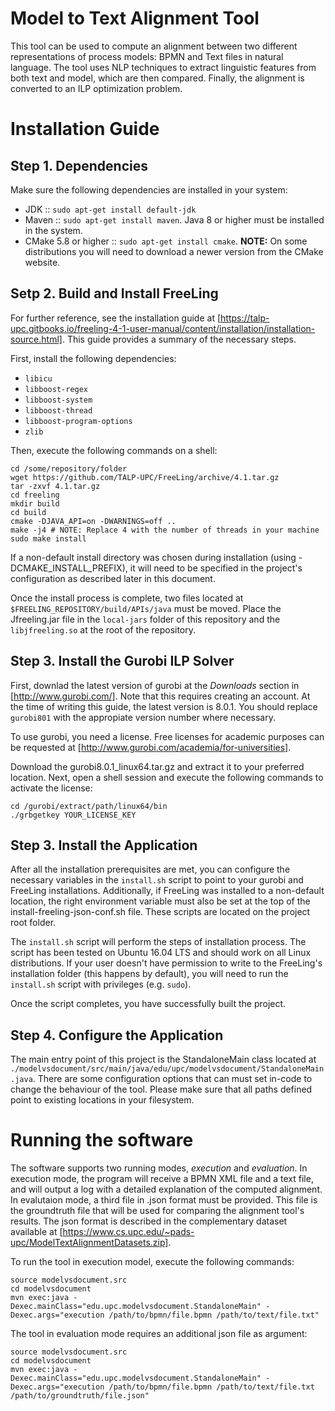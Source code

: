 # Model to Text Alignment Tool

This tool can be used to compute an alignment between two different representations of process models: BPMN and Text files in natural language. The tool uses NLP techniques to extract linguistic features from both text and model, which are then compared. Finally, the alignment is converted to an ILP optimization problem.

# Installation Guide

## Step 1. Dependencies

Make sure the following dependencies are installed in your system:

- JDK :: `sudo apt-get install default-jdk`
- Maven :: `sudo apt-get install maven`. Java 8 or higher must be installed in the system.
- CMake 5.8 or higher :: `sudo apt-get install cmake`. **NOTE:** On some distributions you will need to download a newer version from the CMake website.

## Setp 2. Build and Install FreeLing

For further reference, see the installation guide at [https://talp-upc.gitbooks.io/freeling-4-1-user-manual/content/installation/installation-source.html]. This guide provides a summary of the necessary steps.

First, install the following dependencies:

- `libicu`
- `libboost-regex`
- `libboost-system`
- `libboost-thread`
- `libboost-program-options`
- `zlib`

Then, execute the following commands on a shell:

```
cd /some/repository/folder
wget https://github.com/TALP-UPC/FreeLing/archive/4.1.tar.gz
tar -zxvf 4.1.tar.gz
cd freeling
mkdir build
cd build
cmake -DJAVA_API=on -DWARNINGS=off ..
make -j4 # NOTE: Replace 4 with the number of threads in your machine
sudo make install 
```

If a non-default install directory was chosen during installation (using -DCMAKE\_INSTALL\_PREFIX), it will need to be specified in the project's configuration as described later in this document. 

Once the install process is complete, two files located at `$FREELING_REPOSITORY/build/APIs/java` must be moved. Place the Jfreeling.jar file in the `local-jars` folder of this repository and the `libjfreeling.so` at the root of the repository.

## Step 3. Install the Gurobi ILP Solver

First, downlad the latest version of gurobi at the *Downloads* section in [http://www.gurobi.com/]. Note that this requires creating an account. At the time of writing this guide, the latest version is 8.0.1. You should replace `gurobi801` with the appropiate version number where necessary. 

To use gurobi, you need a license. Free licenses for academic purposes can be requested at [http://www.gurobi.com/academia/for-universities].

Download the gurobi8.0.1_linux64.tar.gz and extract it to your preferred location. Next, open a shell session and execute the following commands to activate the license:

```
cd /gurobi/extract/path/linux64/bin
./grbgetkey YOUR_LICENSE_KEY

```

## Step 3. Install the Application

After all the installation prerequisites are met, you can configure the necessary variables in the `install.sh` script to point to your gurobi and FreeLing installations. Additionally, if FreeLing was installed to a non-default location, the right environment variable must also be set at the top of the install-freeling-json-conf.sh file. These scripts are located on the project root folder.

The `install.sh` script will perform the steps of installation process. The script has been tested on Ubuntu 16.04 LTS and should work on all Linux distributions. If your user doesn't have permission to write to the FreeLing's installation folder (this happens by default), you will need to run the `install.sh` script with privileges (e.g. `sudo`). 

Once the script completes, you have successfully built the project.

## Step 4. Configure the Application

The main entry point of this project is the StandaloneMain class located at `./modelvsdocument/src/main/java/edu/upc/modelvsdocument/StandaloneMain.java`. There are some configuration options that can must set in-code to change the behaviour of the tool. Please make sure that all paths defined point to existing locations in your filesystem.

# Running the software

The software supports two running modes, *execution* and *evaluation*. In execution mode, the program will receive a BPMN XML file and a text file, and will output a log with a detailed explanation of the computed alignment. In evalutaion mode, a third file in .json format must be provided. This file is the groundtruth file that will be used for comparing the alignment tool's results. The json format is described in the complementary dataset available at [https://www.cs.upc.edu/~pads-upc/ModelTextAlignmentDatasets.zip].

To run the tool in execution model, execute the following commands:

```
source modelvsdocument.src
cd modelvsdocument 
mvn exec:java -Dexec.mainClass="edu.upc.modelvsdocument.StandaloneMain" -Dexec.args="execution /path/to/bpmn/file.bpmn /path/to/text/file.txt"
```

The tool in evaluation mode requires an additional json file as argument:

```
source modelvsdocument.src
cd modelvsdocument 
mvn exec:java -Dexec.mainClass="edu.upc.modelvsdocument.StandaloneMain" -Dexec.args="execution /path/to/bpmn/file.bpmn /path/to/text/file.txt /path/to/groundtruth/file.json"
```
